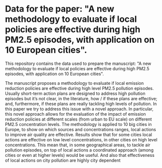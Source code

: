 # Data for the paper: "A new methodology to evaluate if local policies are effective during high PM2.5 episodes, with application on 10 European cities".

This repository contains the data used to prepare the manuscript:
"A new methodology to evaluate if local policies are effective during high PM2.5 episodes, with application on 10 European cities".

The manuscript proposes a methodology to evaluate if local emission reduction policies are effective during high level PM2.5 pollution episodes. Usually short-term action plans are designed to address high pollution episodes but it’s not clear, in the literature, how / if these plans are effective; and, furthermore, if these plans are really tackling high levels of pollution. In this paper we try to address this issue with a novel approach. In particular, this novel approach allows for the evaluation of the impact of emission reduction policies at different scales (from urban to EU scale) on different PM2.5 concentration levels. The methodology is applied to 10 big cities in Europe, to show on which sources and concentrations ranges, local actions to improve air quality are effective. Results show that for some cities local actions are effective on low level concentrations, in other cities on high level concentrations. This mean that, in some geographical areas, to tackle air pollution episodes, on top of local actions a coordinated approach (among cities or even at higher levels) would be useful. And also that effectiveness of local actions on city pollution are highly city dependent
